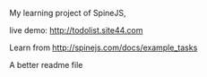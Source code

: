 My learning project of SpineJS, 

live demo: http://todolist.site44.com

Learn from http://spinejs.com/docs/example_tasks

A better readme file

